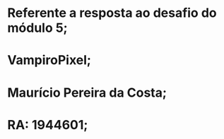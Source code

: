# Referente a resposta ao desafio do módulo 5;
# VampiroPixel;
# Maurício Pereira da Costa;
# RA: 1944601;